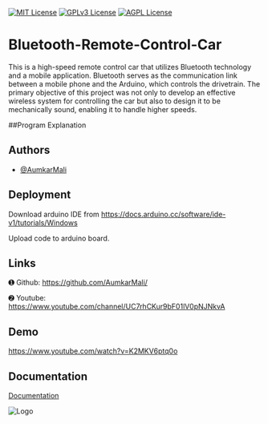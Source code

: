 


[![MIT License](https://img.shields.io/badge/License-MIT-green.svg)](https://choosealicense.com/licenses/mit/)
[![GPLv3 License](https://img.shields.io/badge/License-GPL%20v3-yellow.svg)](https://opensource.org/licenses/)
[![AGPL License](https://img.shields.io/badge/license-AGPL-blue.svg)](http://www.gnu.org/licenses/agpl-3.0)


# Bluetooth-Remote-Control-Car


This is a high-speed remote control car that utilizes Bluetooth technology and a mobile application. Bluetooth serves as the communication link between a mobile phone and the Arduino, which controls the drivetrain. The primary objective of this project was not only to develop an effective wireless system for controlling the car but also to design it to be mechanically sound, enabling it to handle higher speeds.

##Program Explanation


## Authors

- [@AumkarMali](https://www.github.com/AumkarMali)


## Deployment

Download arduino IDE from https://docs.arduino.cc/software/ide-v1/tutorials/Windows

Upload code to arduino board.
## Links

➊ Github: https://github.com/AumkarMali/

➋ Youtube: https://www.youtube.com/channel/UC7rhCKur9bF01lV0pNJNkvA
## Demo

https://www.youtube.com/watch?v=K2MKV6ptq0o


## Documentation

[Documentation](https://docs.arduino.cc)


![Logo](https://www.vectorlogo.zone/logos/arduino/arduino-ar21.png)

